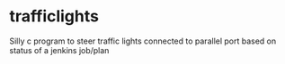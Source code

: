 trafficlights
=============

Silly c program to steer traffic lights connected to parallel port based on status of a jenkins job/plan
